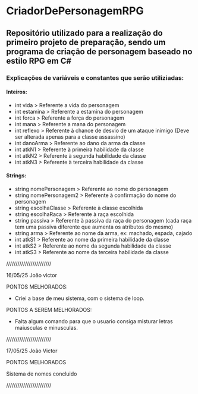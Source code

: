 # CriadorDePersonagemRPG
## Repositório utilizado para a realização do primeiro projeto de preparação, sendo um programa de criação de personagem baseado no estilo RPG em C# 

### Explicações de variáveis e constantes que serão utiliziadas:

#### Inteiros:
- int vida > Referente a vida do personagem
- int estamina > Referente a estamina do personagem
- int forca > Referente a força do personagem
- int mana > Referente a mana do personagem
- int reflexo > Referente à chance de desvio de um ataque inimigo (Deve ser alterada apenas para a classe assassino)
- int danoArma > Referente ao dano da arma da classe
- int atkN1 > Referente à primeira habilidade da classe
- int atkN2 > Referente à segunda habilidade da classe
- int atkN3 > Referente à terceira habilidade da classe


#### Strings:
- string nomePersonagem > Referente ao nome do personagem
- string nomePersonagem2 > Referente à confirmação do nome do personagem
- string escolhaClasse > Referente à classe escolhida
- string escolhaRaca > Referente à raça escolhida
- string passiva > Referente à passiva da raça do personagem (cada raça tem uma passiva diferente que aumenta os atributos do mesmo)
- string arma > Referente ao nome da arma, ex: machado, espada, cajado
- int atkS1 > Referente ao nome da primeira habilidade da classe
- int atkS2 > Referente ao nome da segunda habilidade da classe
- int atkS3 > Referente ao nome da terceira habilidade da classe

  
////////////////////////

16/05/25 João victor

PONTOS MELHORADOS:
- Criei a base de meu sistema, com o sistema de loop.

PONTOS A SEREM MELHORADOS:
- Falta algum comando para que o usuario consiga misturar letras maiusculas e minusculas.

////////////////////////

17/05/25   João Victor

PONTOS MELHORADOS

Sistema de nomes concluido

////////////////////////
